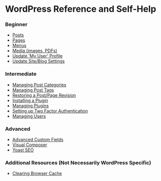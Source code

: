 # WordPress Reference and Self-Help

### Beginner

- [Posts](sections/posts/index.md)
- [Pages]()
- [Menus]()
- [Media (images, PDFs)]()
- [Update 'My User' Profile]()
- [Update Site/Blog Settings]()


### Intermediate

- [Managing Post Categories]()
- [Managing Post Tags]()
- [Restoring a Post/Page Revision]()
- [Installing a Plugin]()
- [Managing Plugins]()
- [Setting up Two Factor Authentication]()
- [Managing Users]()


### Advanced

- [Advanced Custom Fields]()
- [Visual Composer]()
- [Yoast SEO]()


### Additional Resources (Not Necessarily WordPress Specific)
 
- [Clearing Browser Cache](https://blog.hubspot.com/marketing/clear-cache-cookies-history)
